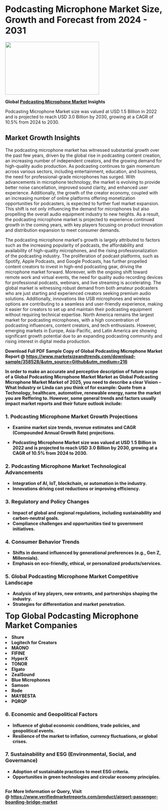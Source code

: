 <H1>Podcasting Microphone Market Size, Growth and Forecast from 2024 - 2031</H1><img class="aligncenter size-medium wp-image-584254" src="https://thirdeyenews.in/wp-content/uploads/2024/09/Global-Market-Research-300x168.jpeg" alt="" width="300" height="168" /><p><strong>Global&nbsp;<a href="https://www.marketsizeandtrends.com/download-sample/358528/&amp;utm_source=Github&utm_medium=216">Podcasting Microphone Market</a> Insights</strong></p><p>Podcasting Microphone Market size was valued at USD 1.5 Billion in 2022 and is projected to reach USD 3.0 Billion by 2030, growing at a CAGR of 10.5% from 2024 to 2030.</p><p><h2>Market Growth Insights</h2> <p>The podcasting microphone market has witnessed substantial growth over the past few years, driven by the global rise in podcasting content creation, an increasing number of independent creators, and the growing demand for high-quality audio production. As podcasting continues to gain momentum across various sectors, including entertainment, education, and business, the need for professional-grade microphones has surged. With advancements in microphone technology, the market is evolving to provide better noise cancellation, improved sound clarity, and enhanced user experience. Additionally, the growth of the creator economy, coupled with an increasing number of online platforms offering monetization opportunities for podcasters, is expected to further fuel market expansion. This shift is not only influencing the demand for microphones but also propelling the overall audio equipment industry to new heights. As a result, the podcasting microphone market is projected to experience continued growth in the coming years, with key players focusing on product innovation and distribution expansion to meet consumer demands.</p> <p><strong></strong></p> <p>The podcasting microphone market's growth is largely attributed to factors such as the increasing popularity of podcasts, the affordability and availability of high-quality microphones, and the rising professionalization of the podcasting industry. The proliferation of podcast platforms, such as Spotify, Apple Podcasts, and Google Podcasts, has further propelled content creators to invest in high-end podcasting gear, driving the microphone market forward. Moreover, with the ongoing shift toward remote work and virtual events, the need for quality audio recording devices for professional podcasts, webinars, and live streaming is accelerating. The global market is witnessing robust demand from both amateur podcasters who are just starting and experienced creators seeking premium audio solutions. Additionally, innovations like USB microphones and wireless options are contributing to a seamless and user-friendly experience, making it easier for creators to set up and maintain their podcasting equipment without requiring technical expertise. North America remains the largest market for podcasting microphones, with a high concentration of podcasting influencers, content creators, and tech enthusiasts. However, emerging markets in Europe, Asia-Pacific, and Latin America are showing significant growth potential due to an expanding podcasting community and rising interest in digital media production.</p> <p><strong></p><p><span class=""><strong>Download Full PDF Sample Copy of Global Podcasting Microphone Market Report</strong> @ <a href="https://www.marketsizeandtrends.com/download-sample/358528/&amp;utm_source=Github&utm_medium=216" target="_blank">https://www.marketsizeandtrends.com/download-sample/358528/&amp;utm_source=Github&utm_medium=216</a></span></p><p>In order to make an accurate and perceptive description of future scope of a Global&nbsp;Podcasting Microphone Market Market as Global&nbsp;Podcasting Microphone Market Market of 2025, you need to describe a clear Vision &ndash; What Industry or Linda can you think of for example: Quote from a Technology, healthcare, automotive, renewable energy, name the market you are Reffering to. However, some general trends and factors usually impact market reports and their future outlook include:</p><h3>1.&nbsp;<strong>Podcasting Microphone Market Growth Projections</strong></h3><ul><li>Examine market size trends, revenue estimates and CAGR (Compounded Annual Growth Rate) projections.</li><li><p>Podcasting Microphone Market size was valued at USD 1.5 Billion in 2022 and is projected to reach USD 3.0 Billion by 2030, growing at a CAGR of 10.5% from 2024 to 2030.</p></li></ul><h3>2.&nbsp;<strong>Podcasting Microphone Market Technological Advancements</strong></h3><ul><li>Integration of AI, IoT, blockchain, or automation in the industry.</li><li>Innovations driving cost reductions or improving efficiency.</li></ul><h3>3.&nbsp;<strong>Regulatory and Policy Changes</strong></h3><ul><li>Impact of global and regional regulations, including sustainability and carbon-neutral goals.</li><li>Compliance challenges and opportunities tied to government initiatives.</li></ul><h3>4.&nbsp;<strong>Consumer Behavior Trends</strong></h3><ul><li>Shifts in demand influenced by generational preferences (e.g., Gen Z, Millennials).</li><li>Emphasis on eco-friendly, ethical, or personalized products/services.</li></ul><h3>5.&nbsp;<strong>Global Podcasting Microphone Market Competitive Landscape</strong></h3><ul><li>Analysis of key players, new entrants, and partnerships shaping the industry.</li><li>Strategies for differentiation and market penetration.</li></ul><p data-pm-slice="1 1 []"><span style="color: inherit; font-family: inherit; font-size: 25px;">Top Global Podcasting Microphone Market Companies</span></p><div class="" data-test-id=""><p><li>Shure</li><li> Logitech for Creators</li><li> MAONO</li><li> FIFINE</li><li> HyperX</li><li> TONOR</li><li> Elgato</li><li> ZealSound</li><li> Blue Microphones</li><li> Samson</li><li> Rode</li><li> MAYBESTA</li><li> PQRQP</li></p></div><h3>6.&nbsp;<strong>Economic and Geopolitical Factors</strong></h3><ul><li>Influence of global economic conditions, trade policies, and geopolitical events.</li><li>Resilience of the market to inflation, currency fluctuations, or global crises.</li></ul><h3>7.&nbsp;<strong>Sustainability and ESG (Environmental, Social, and Governance)</strong></h3><ul><li>Adoption of sustainable practices to meet ESG criteria.</li><li>Opportunities in green technologies and circular economy principles.</li></ul><h2><strong style="font-size: 14px;">For More Information or Query, Visit @&nbsp;</strong><a style="background-color: #ffffff; font-size: 14px;" href="https://www.marketsizeandtrends.com/report/podcasting-microphone-market/" target="_blank">https://www.verifiedmarketreports.com/product/airport-passenger-boarding-bridge-market</a></h2>
